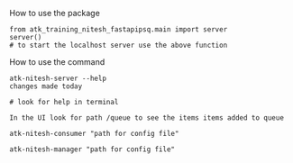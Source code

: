 How to use the package
```
from atk_training_nitesh_fastapipsq.main import server
server()
# to start the localhost server use the above function
```
How to use the command
```
atk-nitesh-server --help
changes made today

# look for help in terminal
```
```
In the UI look for path /queue to see the items items added to queue
```
```
atk-nitesh-consumer "path for config file"
```
```
atk-nitesh-manager "path for config file"
```


